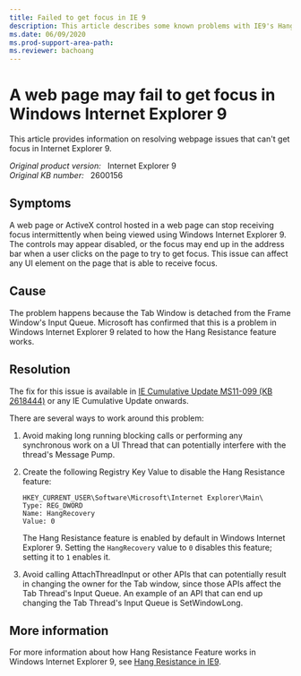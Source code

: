 ```yaml
---
title: Failed to get focus in IE 9
description: This article describes some known problems with IE9's Hang Resistance Feature.
ms.date: 06/09/2020
ms.prod-support-area-path: 
ms.reviewer: bachoang
---
```

# A web page may fail to get focus in Windows Internet Explorer 9

This article provides information on resolving webpage issues that can't get focus in Internet Explorer 9.

_Original product version:_ &nbsp; Internet Explorer 9  
_Original KB number:_ &nbsp; 2600156

## Symptoms

A web page or ActiveX control hosted in a web page can stop receiving focus intermittently when being viewed using Windows Internet Explorer 9. The controls may appear disabled, or the focus may end up in the address bar when a user clicks on the page to try to get focus. This issue can affect any UI element on the page that is able to receive focus.

## Cause

The problem happens because the Tab Window is detached from the Frame Window's Input Queue. Microsoft has confirmed that this is a problem in Windows Internet Explorer 9 related to how the Hang Resistance feature works.

## Resolution

The fix for this issue is available in [IE Cumulative Update MS11-099 (KB 2618444)](/security-updates/Securitybulletins/2011/ms11-099) or any IE Cumulative Update onwards.

There are several ways to work around this problem:

1. Avoid making long running blocking calls or performing any synchronous work on a UI Thread that can potentially interfere with the thread's Message Pump.

2. Create the following Registry Key Value to disable the Hang Resistance feature:

    ```console
    HKEY_CURRENT_USER\Software\Microsoft\Internet Explorer\Main\
    Type: REG_DWORD
    Name: HangRecovery
    Value: 0
    ```

    The Hang Resistance feature is enabled by default in Windows Internet Explorer 9. Setting the `HangRecovery` value to `0` disables this feature; setting it to `1` enables it.

3. Avoid calling AttachThreadInput or other APIs that can potentially result in changing the owner for the Tab window, since those APIs affect the Tab Thread's Input Queue. An example of an API that can end up changing the Tab Thread's Input Queue is SetWindowLong.

## More information

For more information about how Hang Resistance Feature works in Windows Internet Explorer 9, see [Hang Resistance in IE9](/archive/blogs/ie/hang-resistance-in-ie9).

